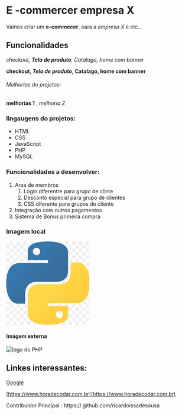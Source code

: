 # E -commercer empresa X

Vamos criar um **e-commecer**, oara a *empresa X*  e etc..

## Funcionalidades


_checkout, **Tela de produto**, Catalago, home com banner_

**checkout, _Tela de produto_, Catalago, home com banner**

###### Melhorias do projetos:
__melhorias 1__ , _melhoria 2_ 

### lingaugens do projetos:

* HTML
* CSS
* JavaScript
* PHP
* MySQL

### Funcionalidades a desenvolver:

1. Area de membros 
    1. Login diferentre para grupo de clinte
    2. Desconto especial para grupo de clientes
    3. CSS diferente para grupos de cliente
2. Integração com outros pagamentos
3. Sistema de Bonus primeira compra 

### Imagem local
![Logo do Python](img/pny.png)

#### Imagem externa 
![logo do PHP](https://upload.wikimedia.org/wikipedia/commons/thumb/2/27/PHP-logo.svg/1200px-PHP-logo.svg.png)

## Linkes interessantes:

[Google](https://www.google.com)


[https://www.horadecodar.com.br](https://www.horadecodar.com.br)

Contribuidor Principal : https://.github.com/ricardoissadesousa 
